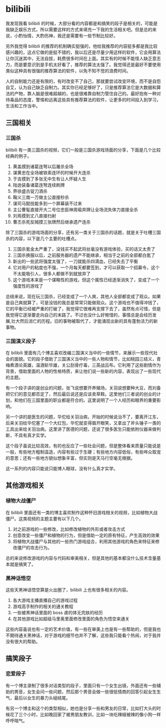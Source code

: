 # bilibili

我发现我看 bilibili 的时候，大部分看的内容都是和搞笑的段子是相关的，可能是我缺乏娱乐方式，所以需要这样的方式来填充一下我的生活相关吧。但是总的来说，小酌怡情，大酌伤神，我还是需要有一些节制比较好。

另外我觉得 bilibili 的推荐的机制确实挺强的，他给我推荐的内容挺多都是我比较感兴趣的，这点它做的是挺不错的，我以后还是尽量少用这样的软件，它会用算法让你沉迷其中，无法自拔，耗费很多时间在上面。其实有的时候不能怪人缺乏意志力，而是要意识到是手机太好看了，推荐的算法太强了。我觉得还是最好不要使用类似这种具有很强的推荐算法的软件，以免不知不觉的浪费时间。

人的自制能力还是有限的，有时改变不了自己，那就要尝试改变环境，而不是自怨自艾，认为自己缺乏自制力。其实你已经足够好了，只是推荐算法它是大数据和算法的产物，靠人脑是很难超越的，也是很难靠自制力管住自己的。最好抱有一种对待毒品的态度，警惕和远离这些具有推荐算法的软件，让更多的时间投入到学习，生活和工作当中。

## 三国相关

### 三国杀

bilibili 有一类三国杀的视频，它们一般是三国杀游戏场面的分享，下面是几个比较经典的例子。

1. 黄盖摸到诸葛连弩以后屠杀全场
2. 谋黄忠在全场被铁索连环的时候开大连杀
3. 于吉摸到了多张无中生有让人怀疑人生
4. 陆逊装备诸葛连弩连续刷牌
5. 界徐盛古锭刀酒杀
6. 鞠义三南一万做主公直接秒杀
7. 谋司马懿技能多到一个屏幕装不过来
8. 主公曹髦直接开大二号位忠臣神周瑜弃牌让全场流失体力直接全杀
9. 刘焉摸到丈八直接扫射
10. 曹丕杀死反贼摸三张牌然后继承遗产连杀

除了三国杀的游戏场面的分享，还有另一类关于三国杀的话题，就是关于吐槽三国杀的内容，以下是几个主要的吐槽点。

1. 三国杀氪金太严重了，没钱买不起武将丝毫没有游戏体验，买的话又太贵了
2. 三国杀换服以后，之前服务器的遗产不能继承，相当于之前的全部都白氪了
3. 新出的一些武将强度太强了，一刀就能杀四滴血，已经失去了平衡
4. 它对用户的粘度也不强，一个月每天都要签到，才可以获取一个招募令，这个不太能吸引人，很多人都做不到就放弃了
5. 这个游戏本来是一个谋略性的游戏，但这个属性已经逐渐消失了，变成了一个强度性的游戏了

总结来说，现在玩三国杀，已经变成了一个人爽，其他人全部都变成了观众。如果是自己爽就算了，可是没钱的我总是常常只能做观众。这个游戏也不值得冲钱了，它的平衡已经被严重的打破了，我觉得它很难再支撑下去了，虽然有点可惜，但是我觉得它逐渐要走向自己的末路了。不过也没什么好惋惜的，事情总是会经历发展,壮大然后消亡的历程。旧的事物被取代了，才能涌现出新的具有蓬勃活力的新事物。

### 三国演义段子

在 bilibili 里面有几个博主喜欢改编三国演义当中的一些情节，来展示一些现代社会的面貌。它的段子借助了三国演义当中的一些人物和情节，比如桃园三结义，青梅煮酒论英雄，温酒斩华雄，关公刮骨疗毒，三英战吕布。它利用了这些剧情作为背景，借助里面的人物的性格特质，来让他们说一些新的内容，表现出了一些现代的主题。

有一个段子讲的是创业的问题，张飞说想要开养殖场，关羽说想要种大豆，而刘备把它们的意见都否定了，然后最后说还是应该卖草鞋。这里他们三者说的创业的计划，和他们在三国里面的职业都是符合的。这里说明了一个人经历和眼界的重要影响。

另一个讲的是医生的问题，华佗给关羽治病，开始的时候说治不了，要离开江东，后来关羽给华佗塞了一个大红包，华佗就变得眉开眼笑，又拿出了斧头锤子一类的工具出来给关羽治病。这里讲了医德的问题，还说了很多医生只能依附仪器来做判断，不具有真才实学。

这个段子虽说比较高效，有的也反应了一些社会问题，但是整体看来质量只能说是一般，有些地方粗制滥造，内容有些过于生硬；有些地方内容低俗，有些哗众取宠的意思；还有一些地方貌似想象丰富，但实则是天马行空毫无根据。

这一系列的内容只能说只能博人眼球，没有什么真才实学。

## 其他游戏相关

### 植物大战僵尸

在 bilibili 里面还有一类的博主喜欢制作这种怀旧游戏相关的视频，比如植物大战僵尸。这类视频的主题主要有以下几个。

1. 对之前游戏的一些修改，比如修改植物的外形或者攻击方式
2. 创意改变一些僵尸和植物的行为，但是借助一定的原有特征，产生高效的效果
3. 将植物大战僵尸与其他的一些热门游戏组合，利用其他游戏的角色来特征来修改僵尸的攻击行为。

总的来说修改游戏的内容与代码和审美相关，但是其他的基本都没什么技术含量基本就是搞笑了。

### 黑神话悟空

这些天黑神话悟空算是火出圈了，bilibili 上也有很多相关的内容。

1. 各大游戏主播直播自己的游戏过程
2. 游戏高手制作的相关的通关教程
3. 一些被黑神话里面的 boss 虐的体无完肤的经历
4. 在其他游戏比如超级马里奥里面修改里面的角色为悟空来通关

这些内容虽说也有一定的艺术价值，有一些在审美上也是有一些帮助的，但是我也不期待通关黑神话，对于游戏的细节也并不了解，这些我只能看个热闹，对于我并没有很大的帮助。

## 搞笑段子

### 恋爱段子

有一个博主录制了很多对话类型的段子，里面只有一个女生出镜，外面还有一些辅助的男音，女生会问一些问题，然后那个男音会做一些很低情商的回答引起女生生气，最后以女生的暴力头槌结尾。

有另一个博主和这个的类型相似，她也是分享一些和男友的日常，比如打大头的时候花了三个小时，比如晚回家了被男朋友教训，比如一块吃辣椒被辣的像小狗一样呼呼喘气。
